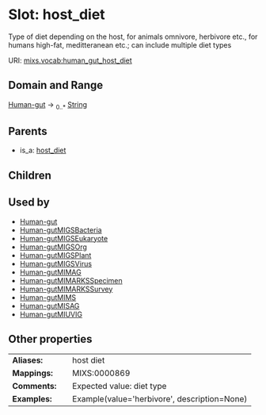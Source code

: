 
# Slot: host_diet


Type of diet depending on the host, for animals omnivore, herbivore etc., for humans high-fat, meditteranean etc.; can include multiple diet types

URI: [mixs.vocab:human_gut_host_diet](https://w3id.org/mixs/vocab/human_gut_host_diet)


## Domain and Range

[Human-gut](Human-gut.md) &#8594;  <sub>0..\*</sub> [String](types/String.md)

## Parents

 *  is_a: [host_diet](host_diet.md)

## Children


## Used by

 * [Human-gut](Human-gut.md)
 * [Human-gutMIGSBacteria](Human-gutMIGSBacteria.md)
 * [Human-gutMIGSEukaryote](Human-gutMIGSEukaryote.md)
 * [Human-gutMIGSOrg](Human-gutMIGSOrg.md)
 * [Human-gutMIGSPlant](Human-gutMIGSPlant.md)
 * [Human-gutMIGSVirus](Human-gutMIGSVirus.md)
 * [Human-gutMIMAG](Human-gutMIMAG.md)
 * [Human-gutMIMARKSSpecimen](Human-gutMIMARKSSpecimen.md)
 * [Human-gutMIMARKSSurvey](Human-gutMIMARKSSurvey.md)
 * [Human-gutMIMS](Human-gutMIMS.md)
 * [Human-gutMISAG](Human-gutMISAG.md)
 * [Human-gutMIUVIG](Human-gutMIUVIG.md)

## Other properties

|  |  |  |
| --- | --- | --- |
| **Aliases:** | | host diet |
| **Mappings:** | | MIXS:0000869 |
| **Comments:** | | Expected value: diet type |
| **Examples:** | | Example(value='herbivore', description=None) |

